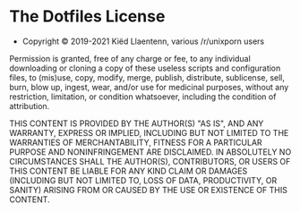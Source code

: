The Dotfiles License
====================

- Copyright © 2019-2021 Kiëd Llaentenn, various /r/unixporn users

Permission is granted, free of any charge or fee, to any individual
downloading or cloning a copy of these useless scripts and configuration
files, to (mis)use, copy, modify, merge, publish, distribute, sublicense,
sell, burn, blow up, ingest, wear, and/or use for medicinal purposes,
without any restriction, limitation, or condition whatsoever, including the
condition of attribution.

THIS CONTENT IS PROVIDED BY THE AUTHOR(S) "AS IS", AND ANY WARRANTY,
EXPRESS OR IMPLIED, INCLUDING BUT NOT LIMITED TO THE WARRANTIES OF
MERCHANTABILITY, FITNESS FOR A PARTICULAR PURPOSE AND NONINFRINGEMENT ARE
DISCLAIMED. IN ABSOLUTELY NO CIRCUMSTANCES SHALL THE AUTHOR(S),
CONTRIBUTORS, OR USERS OF THIS CONTENT BE LIABLE FOR ANY KIND CLAIM OR
DAMAGES (INCLUDING BUT NOT LIMITED TO, LOSS OF DATA, PRODUCTIVITY, OR
SANITY) ARISING FROM OR CAUSED BY THE USE OR EXISTENCE OF THIS CONTENT.

